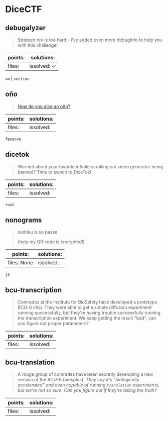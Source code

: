 ﻿# DiceCTF

## debugalyzer

> Stripped rev is too hard - I've added even more debuginfo to help you with this challenge!

| points:  | solutions:  |
|-------|-------|
| files:  | issolved: ✓ |

`vm` | `section`

## oño

> [How do you dice an oño?](https://www.youtube.com/watch?v=CwRttSfnfcc)

| points:  | solutions:  |
|-------|-------|
| files:  | issolved:  |

`fexecve`

## dicetok

> Worried about your favorite infinite scrolling cat video generator being banned? Time to switch to DiceTok!

| points:  | solutions:  |
|-------|-------|
| files:  | issolved:  |

`rust`

## nonograms

> sudoku is so passe
> 
> (help my QR code is encrypted!)

| points:  | solutions:  |
|-------|-------|
| files: None | issolved:  |

`js`

## bcu-transcription

> Comrades at the Institute for BioSafety have developed a prototype BCU-8 chip. They were able to get a simple diffusion experiment running successfully, but they're having trouble successfully running the transcription experiment. We keep getting the result "bad", can you figure out proper parameters?

| points:  | solutions:  |
|-------|-------|
| files:  | issolved:  |


## bcu-translation

> A rouge group of comrades have been secretly developing a new version of the BCU-8 (biosplus). *They say it's "biologically accelerated" and even capable of running `translation` experiments, but we're not so sure. Can you figure out if they're telling the truth?*

| points:  | solutions:  |
|-------|-------|
| files:  | issolved:  |
